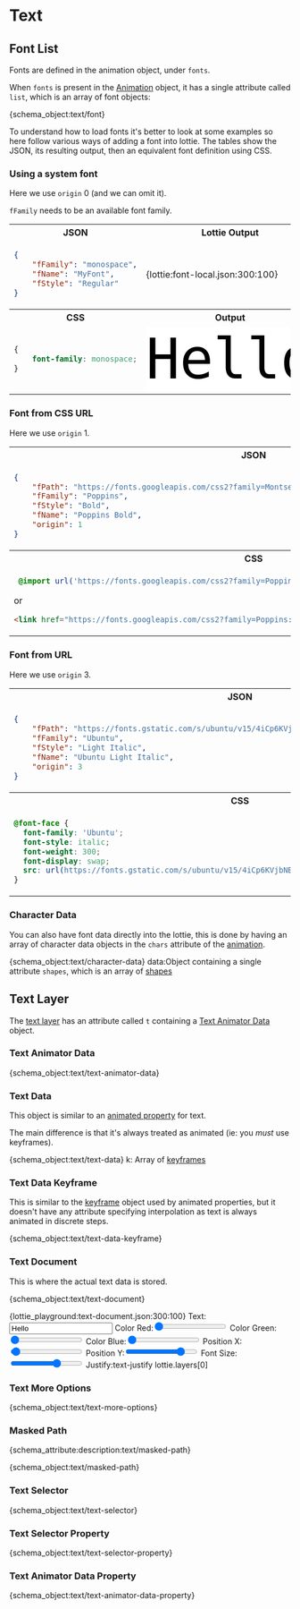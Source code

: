 # Text

## Font List

Fonts are defined in the animation object, under `fonts`.

When `fonts` is present in the [Animation](animation.md) object,
it has a single attribute called `list`, which is an array of font objects:

{schema_object:text/font}


To understand how to load fonts it's better to look at some examples so here
follow various ways of adding a font into lottie. The tables show the JSON,
its resulting output, then an equivalent font definition using CSS.



<style>
@import url('https://fonts.googleapis.com/css2?family=Poppins:wght@700&display=swap');


@font-face {
  font-family: 'Ubuntu';
  font-style: italic;
  font-weight: 300;
  font-display: swap;
  src: url(https://fonts.gstatic.com/s/ubuntu/v15/4iCp6KVjbNBYlgoKejZftWyI.ttf) format('truetype');
}
</style>


### Using a system font

Here we use `origin` 0 (and we can omit it).

`fFamily` needs to be an available font family.

<table markdown="block">
<tr><th>JSON</th><th>Lottie Output</th></tr>
<tr markdown="block"><td>

```json
{
    "fFamily": "monospace",
    "fName": "MyFont",
    "fStyle": "Regular"
}
```

</td><td markdown="block">

{lottie:font-local.json:300:100}

</td></tr>
<tr><th>CSS</th><th>Output</th></tr>
<tr><td>

```css
{
    font-family: monospace;
}
```

</td><td>
<div style="font-family: monospace; font-size:100px; color: black; background: white;">Hello</div>
</td></tr>
</table>


### Font from CSS URL

Here we use `origin` 1.

<table markdown="block">
<tr><th>JSON</th><th>Lottie Output</th></tr>
<tr markdown="block"><td>

```json
{
    "fPath": "https://fonts.googleapis.com/css2?family=Montserrat:wght@800&display=swap",
    "fFamily": "Poppins",
    "fStyle": "Bold",
    "fName": "Poppins Bold",
    "origin": 1
}
```

</td><td markdown="block">

{lottie:font-css.json:300:100}

</td></tr>
<tr><th>CSS</th><th>Output</th></tr>
<tr><td>

```css
 @import url('https://fonts.googleapis.com/css2?family=Poppins:wght@700&display=swap');
```

or

```html
<link href="https://fonts.googleapis.com/css2?family=Poppins:wght@700&amp;display=swap" rel="stylesheet">
```

</td><td>
<div style="font-family: Poppins; font-size:100px; color: black; background: white;">Hello</div>
</td></tr>
</table>


### Font from URL

Here we use `origin` 3.

<table markdown="block">
<tr><th>JSON</th><th>Lottie Output</th></tr>
<tr markdown="block"><td>

```json
{
    "fPath": "https://fonts.gstatic.com/s/ubuntu/v15/4iCp6KVjbNBYlgoKejZftWyI.ttf",
    "fFamily": "Ubuntu",
    "fStyle": "Light Italic",
    "fName": "Ubuntu Light Italic",
    "origin": 3
}
```

</td><td markdown="block">

{lottie:font-url.json:300:100}

</td></tr>
<tr><th>CSS</th><th>Output</th></tr>
<tr><td>

```css
@font-face {
  font-family: 'Ubuntu';
  font-style: italic;
  font-weight: 300;
  font-display: swap;
  src: url(https://fonts.gstatic.com/s/ubuntu/v15/4iCp6KVjbNBYlgoKejZftWyI.ttf) format('truetype');
}
```

</td><td>
<div style="font-family: ubuntu; font-weight: 300; font-style: italic; font-size:100px; color: black; background: white;">Hello</div>
</td></tr>
</table>

### Character Data

You can also have font data directly into the lottie, this is done by having an
array of character data objects in the `chars` attribute of the [animation](animation.md).

{schema_object:text/character-data}
data:Object containing a single attribute `shapes`, which is an array of [shapes](shapes.md)


## Text Layer

The [text layer](layers.md#text-layer) has an attribute called `t` containing a [Text Animator Data](#text-animator-data) object.

### Text Animator Data

{schema_object:text/text-animator-data}

### Text Data

This object is similar to an [animated property](concepts.md#animated-property) for text.

The main difference is that it's always treated as animated (ie: you _must_ use keyframes).

{schema_object:text/text-data}
k: Array of [keyframes](#text-data-keyframe)


### Text Data Keyframe

This is similar to the [keyframe](concepts.md#keyframe) object used by animated properties,
but it doesn't have any attribute specifying interpolation as text is always animated in discrete steps.

{schema_object:text/text-data-keyframe}

### Text Document

This is where the actual text data is stored.

{schema_object:text/text-document}

{lottie_playground:text-document.json:300:100}
Text:<input type="text" value="Hello"/>
Color Red:<input type="range" min="0" value="0" max="1" step="0.01"/>
Color Green:<input type="range" min="0" value="0" max="1" step="0.01"/>
Color Blue:<input type="range" min="0" value="0" max="1" step="0.01"/>
Position X:<input type="range" min="0" value="5" max="300"/>
Position Y:<input type="range" min="0" value="80" max="100"/>
Font Size:<input type="range" min="0" value="100" max="150"/>
Justify:<enum>text-justify</enum>
<json>lottie.layers[0]</json>
<script>
lottie.layers[0].t.d.k[0].s.t = data["Text"];
lottie.layers[0].t.d.k[0].s.fc[0] = data["Color Red"];
lottie.layers[0].t.d.k[0].s.fc[1] = data["Color Green"];
lottie.layers[0].t.d.k[0].s.fc[2] = data["Color Blue"];
lottie.layers[0].ks.p.k[0] = data["Position X"];
lottie.layers[0].ks.p.k[1] = data["Position Y"];
lottie.layers[0].t.d.k[0].s.s = data["Font Size"];
lottie.layers[0].t.d.k[0].s.j = Number(data["Justify"]);
</script>


### Text More Options

{schema_object:text/text-more-options}


### Masked Path

{schema_attribute:description:text/masked-path}

{schema_object:text/masked-path}


### Text Selector

{schema_object:text/text-selector}

### Text Selector Property

{schema_object:text/text-selector-property}


### Text Animator Data Property

{schema_object:text/text-animator-data-property}

